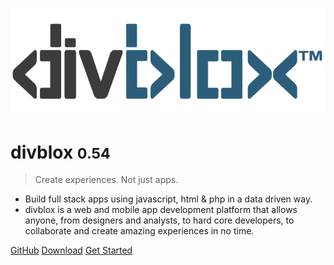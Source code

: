 <!-- _coverpage.md -->

![logo](_media/divblox-logo-1.png)

# divblox <small>0.54</small>

> Create experiences. Not just apps.

- Build full stack apps using javascript, html & php in a data driven way.
- divblox is a web and mobile app development platform that allows anyone, from designers and analysts, to hard core developers, to collaborate and create amazing experiences in no time.

[GitHub](https://github.com/divblox/divblox/)
[Download](https://divblox.com/releases/)
[Get Started](#divblox)

<!--![color](linear-gradient(to left bottom, hsl(178, 100%, 85%) 0%,hsl(219, 100%, 85%) 100%))-->